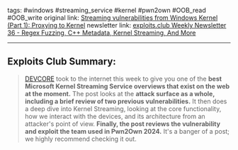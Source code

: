 tags: #windows #streaming_service #kernel #pwn2own #OOB_read #OOB_write
original link:  [Streaming vulnerabilities from Windows Kernel (Part 1): Proxying to Kernel](https://devco.re/blog/2024/08/23/streaming-vulnerabilities-from-windows-kernel-proxying-to-kernel-part1-en/?ref=blog.exploits.club)
newsletter link:  [exploits.club Weekly Newsletter 36 - Regex Fuzzing, C++ Metadata, Kernel Streaming, And More](https://blog.exploits.club/exploits-club-weekly-newsletter-36-regex-fuzzing-c-metadata-kernel-streaming-and-more/)

---
## Exploits Club Summary:
> [DEVCORE](https://devco.re/en/?ref=blog.exploits.club) took to the internet this week to give you one of the **best Microsoft Kernel Streaming Service overviews that exist on the web at the moment.** The post looks at the **attack surface as a whole, including a brief review of two previous vulnerabilities.** It then does a deep dive into Kernel Streaming, looking at the core functionality, how we interact with the devices, and its architecture from an attacker's point of view. **Finally, the post reviews the vulnerability and exploit the team used in Pwn2Own 2024.** It's a banger of a post; we highly recommend checking it out. 